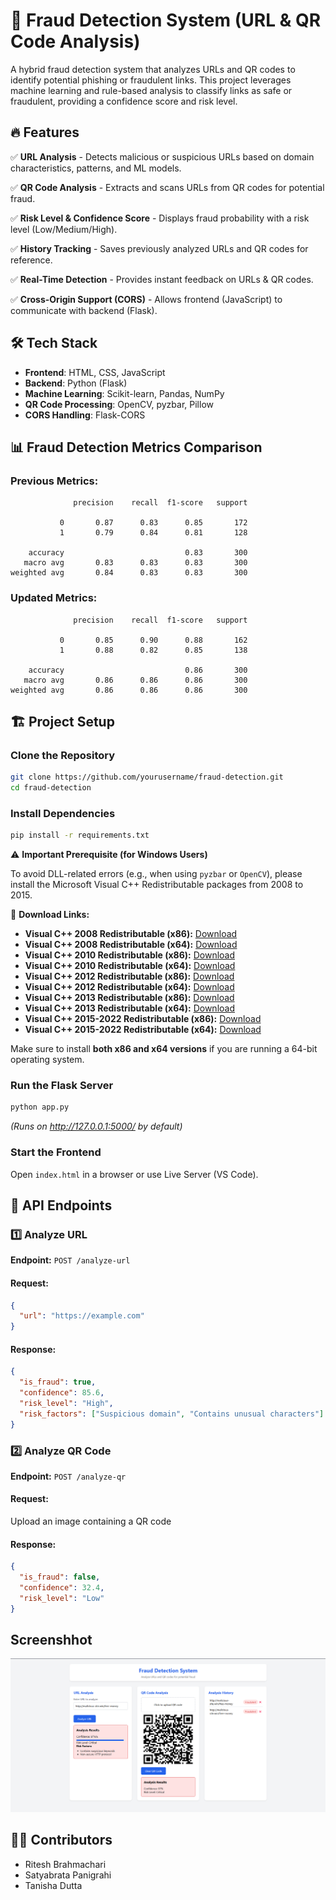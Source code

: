 # 🚀 Fraud Detection System (URL & QR Code Analysis)

A hybrid fraud detection system that analyzes URLs and QR codes to identify potential phishing or fraudulent links. This project leverages machine learning and rule-based analysis to classify links as safe or fraudulent, providing a confidence score and risk level.

## 🔥 Features

✅ **URL Analysis** - Detects malicious or suspicious URLs based on domain characteristics, patterns, and ML models.

✅ **QR Code Analysis** - Extracts and scans URLs from QR codes for potential fraud.

✅ **Risk Level & Confidence Score** - Displays fraud probability with a risk level (Low/Medium/High).

✅ **History Tracking** - Saves previously analyzed URLs and QR codes for reference.

✅ **Real-Time Detection** - Provides instant feedback on URLs & QR codes.

✅ **Cross-Origin Support (CORS)** - Allows frontend (JavaScript) to communicate with backend (Flask).

## 🛠️ Tech Stack

- **Frontend**: HTML, CSS, JavaScript
- **Backend**: Python (Flask)
- **Machine Learning**: Scikit-learn, Pandas, NumPy
- **QR Code Processing**: OpenCV, pyzbar, Pillow
- **CORS Handling**: Flask-CORS

## 📊 Fraud Detection Metrics Comparison

### **Previous Metrics:**

```
              precision    recall  f1-score   support

           0       0.87      0.83      0.85       172
           1       0.79      0.84      0.81       128

    accuracy                           0.83       300
   macro avg       0.83      0.83      0.83       300
weighted avg       0.84      0.83      0.83       300
```

### **Updated Metrics:**

```
              precision    recall  f1-score   support

           0       0.85      0.90      0.88       162
           1       0.88      0.82      0.85       138

    accuracy                           0.86       300
   macro avg       0.86      0.86      0.86       300
weighted avg       0.86      0.86      0.86       300
```

## 🏗️ Project Setup

### Clone the Repository
```sh
git clone https://github.com/yourusername/fraud-detection.git
cd fraud-detection
```

### Install Dependencies
```sh
pip install -r requirements.txt
```

⚠️ **Important Prerequisite (for Windows Users)**

To avoid DLL-related errors (e.g., when using `pyzbar` or `OpenCV`), please install the Microsoft Visual C++ Redistributable packages from 2008 to 2015.

🔗 **Download Links:**

* **Visual C++ 2008 Redistributable (x86):** [Download](https://download.microsoft.com/download/5/8/C/58C82555-F714-45F9-952D-E1129CC0D1C5/vcredist_x86.exe)
* **Visual C++ 2008 Redistributable (x64):** [Download](https://download.microsoft.com/download/5/8/C/58C82555-F714-45F9-952D-E1129CC0D1C5/vcredist_x64.exe)
* **Visual C++ 2010 Redistributable (x86):** [Download](https://download.microsoft.com/download/C/6/B/C6B0683D-D55B-4762-913F-CB2D99DABB95/vcredist_x86.exe)
* **Visual C++ 2010 Redistributable (x64):** [Download](https://download.microsoft.com/download/C/6/B/C6B0683D-D55B-4762-913F-CB2D99DABB95/vcredist_x64.exe)
* **Visual C++ 2012 Redistributable (x86):** [Download](https://download.microsoft.com/download/1/6/B/16B06F60-3B20-4FF5-8E1F-9EC9985A16A7/vcredist_x86.exe)
* **Visual C++ 2012 Redistributable (x64):** [Download](https://download.microsoft.com/download/1/6/B/16B06F60-3B20-4FF5-8E1F-9EC9985A16A7/vcredist_x64.exe)
* **Visual C++ 2013 Redistributable (x86):** [Download](https://download.microsoft.com/download/0/5/6/056DCF65-A22B-414D-88A5-E6189957CD6F/vcredist_x86.exe)
* **Visual C++ 2013 Redistributable (x64):** [Download](https://download.microsoft.com/download/0/5/6/056DCF65-A22B-414D-88A5-E6189957CD6F/vcredist_x64.exe)
* **Visual C++ 2015-2022 Redistributable (x86):** [Download](https://aka.ms/vs/17/release/vc_redist.x86.exe)
* **Visual C++ 2015-2022 Redistributable (x64):** [Download](https://aka.ms/vs/17/release/vc_redist.x64.exe)

Make sure to install **both x86 and x64 versions** if you are running a 64-bit operating system.

### Run the Flask Server
```sh
python app.py
```
*(Runs on http://127.0.0.1:5000/ by default)*

### Start the Frontend
Open `index.html` in a browser or use Live Server (VS Code).

## 📌 API Endpoints

### 1️⃣ Analyze URL

**Endpoint:** `POST /analyze-url`

#### **Request:**
```json
{
  "url": "https://example.com"
}
```

#### **Response:**
```json
{
  "is_fraud": true,
  "confidence": 85.6,
  "risk_level": "High",
  "risk_factors": ["Suspicious domain", "Contains unusual characters"]
}
```

### 2️⃣ Analyze QR Code

**Endpoint:** `POST /analyze-qr`

#### **Request:**
Upload an image containing a QR code

#### **Response:**
```json
{
  "is_fraud": false,
  "confidence": 32.4,
  "risk_level": "Low"
}
```
## Screenshhot

![alt text](images/image.png)

## 👨‍💻 Contributors

- Ritesh Brahmachari  
- Satyabrata Panigrahi  
- Tanisha Dutta  

